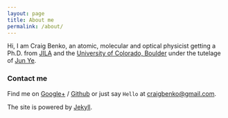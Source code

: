 ```yaml
---
layout: page
title: About me
permalink: /about/
---
```


Hi, I am Craig Benko, an atomic, molecular and optical physicist getting a Ph.D. from [JILA][jila]
and the [University of Colorado, Boulder][cu] under the tutelage of [Jun Ye][ye]. 

### Contact me

Find me on [Google+][google] / [Github][github] or just say `Hello` at 
[craigbenko@gmail.com](craigbenko@gmail.com).

The site is powered by [Jekyll][jekyll].

[cu]: http://colorado.edu
[jila]: http://jila.colorado.edu
[ye]: http://jilawww.colorado.edu/YeLabs/
[jekyll]: http://jekyllrb.com
[github]: https://github.com/c-benko
[google]: https://plus.google.com/+craigbenko

